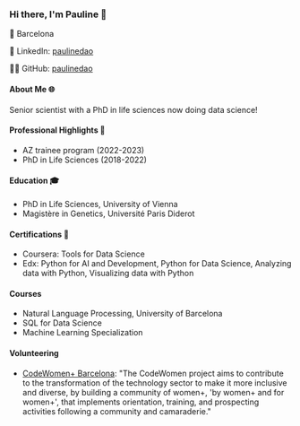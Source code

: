 ### Hi there, I'm Pauline 👋

📍 Barcelona

🔗 LinkedIn: [paulinedao](https://www.linkedin.com/in/pauline-dao)

👨‍💻 GitHub: [paulinedao](https://github.com/paulinedao)


#### About Me 🌐

Senior scientist with a PhD in life sciences now doing data science!


#### Professional Highlights 🌟

- AZ trainee program (2022-2023)
- PhD in Life Sciences (2018-2022)


#### Education 🎓

- PhD in Life Sciences, University of Vienna
- Magistère in Genetics, Université Paris Diderot


#### Certifications 📜

- Coursera: Tools for Data Science
- Edx: Python for AI and Development, Python for Data Science, Analyzing data with Python, Visualizing data with Python


#### Courses

- Natural Language Processing, University of Barcelona
- SQL for Data Science
- Machine Learning Specialization

#### Volunteering 
- [CodeWomen+ Barcelona](https://codewomen.plus/en/): 
"The CodeWomen project aims to contribute to the transformation of the technology sector to make it more inclusive and diverse, by building a community of women+, 'by women+ and for women+', that implements orientation, training, and prospecting activities following a community and camaraderie."

  
